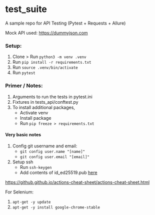 # test_suite

A sample repo for API Testing (Pytest + Requests + Allure)

Mock API used: https://dummyjson.com

### Setup:
1. Clone > Run `python3 -m venv .venv`
2. Run `pip install -r requirements.txt`
3. Run `source .venv/bin/activate`
4. Run `pytest`

### Primer / Notes:
1. Arguments to run the tests in pytest.ini
2. Fixtures in tests_api/conftest.py
3. To install additional packages, 
    - Activate venv
    - Install package
    - Run `pip freeze > requirements.txt`

#### Very basic notes
1. Config git username and email:
    - `git config user.name "[name]"`
    - `git config user.email "[email]"`
2. Setup ssh
    - Run `ssh-keygen`
    - Add contents of id_ed25519.pub [here](https://github.com/settings/keys)

https://github.github.io/actions-cheat-sheet/actions-cheat-sheet.html



For Selenium:
1. `apt-get -y update`
2. `apt-get -y install google-chrome-stable`